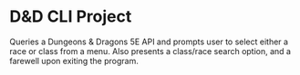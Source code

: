 # D&D CLI Project

Queries a Dungeons & Dragons 5E API and prompts user to select either a race or class from a menu. Also presents a class/race search option, and a farewell upon exiting the program.
